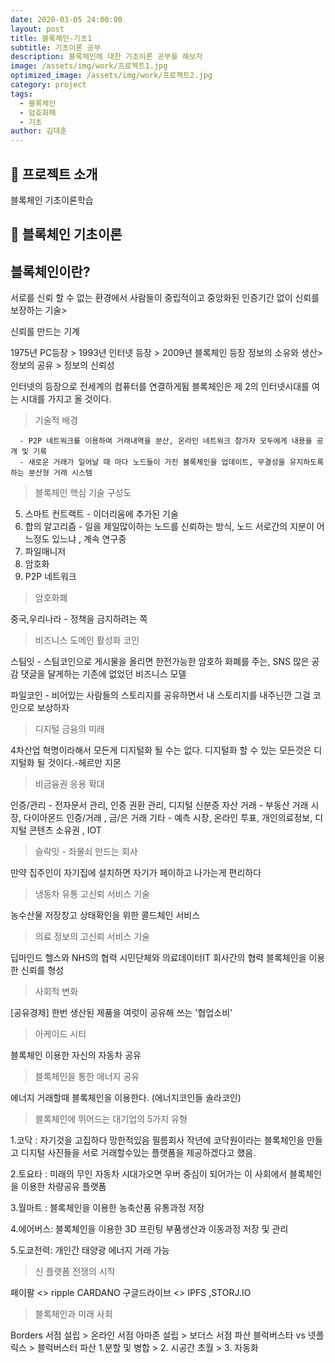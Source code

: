 ```yaml
---
date: 2020-03-05 24:00:00
layout: post
title: 블록체인-기초1
subtitle: 기초이론 공부
description: 블록체인에 대한 기초이론 공부를 해보자
image: /assets/img/work/프로젝트1.jpg
optimized_image: /assets/img/work/프로젝트2.jpg
category: project
tags:
  - 블록체인
  - 암호화폐
  - 기초
author: 김대훈
---
```


## 🎤 프로젝트 소개

블록체인 기초이론학습

## 🎤 블록체인 기초이론

## 블록체인이란?

서로를 신뢰 할 수 없는 환경에서 사람들이 중립적이고 중앙화된 인증기간 없이 신뢰를 보장하는 기술>

신뢰를 만드는 기계

1975년 PC등장 > 1993년 인터넷 등장 > 2009년 블록체인 등장
정보의 소유와 생산> 정보의 공유 > 정보의 신뢰성

인터넷의 등장으로 전세계의 컴퓨터를 연결하게됨
블록체인은 제 2의 인터넷시대를 여는 시대를 가지고 올 것이다.

> 기술적 배경

      - P2P 네트워크를 이용하여 거래내역을 분산, 온라인 네트워크 참가자 모두에게 내용을 공개 및 기록
      - 새로운 거래가 일어날 때 마다 노드들이 가진 블록체인을 업데이트, 무결성을 유지하도록 하는 분산형 거래 시스템

> 블록체인 핵심 기술 구성도

5. 스마트 컨트랙트 - 이더리움에 추가된 기술
6. 합의 알고리즘 - 일을 제일많이하는 노드를 신뢰하는 방식, 노드 서로간의 지분이 어느정도 있느냐 , 계속 연구중
7. 파일매니저
8. 암호화
9. P2P 네트워크

> 암호화폐

중국,우리나라 - 정책을 금지하려는 쪽

> 비즈니스 도메인 활성화 코인

스팀잇 - 스팀코인으로 게시물을 올리면 한전가능한 암호하 화폐를 주는, SNS 많은 공감 댓글을 달게하는
기존에 없었던 비즈니스 모델

파일코인 - 비어있는 사람들의 스토리지를 공유하면서 내 스토리지를 내주닌깐 그걸 코인으로 보상하자

> 디지털 금융의 미래

4차산업 혁명이라해서 모든게 디지털화 될 수는 없다. 디지털화 할 수 있는 모든것은 디지털화 될 것이다.-헤르만 지몬

> 비금융권 응용 확대

인증/관리 - 전자문서 관리, 인증 권환 관리, 디지털 신분증
자산 거래 - 부동산 거래 시장, 다이아몬드 인증/거래 , 금/은 거래
기타 - 예측 시장, 온라인 투표, 개인의료정보, 디지털 콘텐츠 소유권 , IOT

> 슬락잇 - 좌물쇠 만드는 회사

만약 집주인이 자기집에 설치하면 자기가 페이하고 나가는게 편리하다

> 냉동차 유통 고신뢰 서비스 기술

농수산물 저장창고 상태확인을 위한 콜드체인 서비스

> 의료 정보의 고신뢰 서비스 기술

딥마인드 헬스와 NHS의 협력
시민단체와 의료데이터IT 회사간의 협력 블록체인을 이용한 신뢰를 형성

> 사회적 변화

[공유경제] 한번 생산된 제품을 여럿이 공유해 쓰는 '협업소비'

> 아케이드 시티

블록체인 이용한 자신의 자동차 공유

> 블록체인을 통한 에너지 공유

에너지 거래할때 블록체인을 이용한다. (에너지코인들 솔라코인)

> 블록체인에 뛰어드는 대기업의 5가지 유형

1.코닥 : 자기것을 고집하다 망한적있음 필름회사
작년에 코닥원이라는 블록체인을 만들고 디지털 사진들을 서로 거래할수있는 플랫폼을 제공하겠다고 했음.

2.토요타 : 미래의 무인 자동차 시대가오면 우버 중심이 되어가는 이 사회에서 블록체인을 이용한 차량공유 플랫폼

3.월마트 : 블록체인을 이용한 농축산품 유통과정 저장

4.에어버스: 블록체인을 이용한 3D 프린팅 부품생산과 이동과정 저장 및 관리

5.도쿄전력: 개인간 태양광 에너지 거래 가능

> 신 플랫폼 전쟁의 시작

페이팔 <> ripple CARDANO
구글드라이브 <> IPFS ,STORJ.IO

> 블록체인과 미래 사회

Borders 서점 설립 > 온라인 서점 아마존 설립 > 보더스 서점 파산
블럭버스타 vs 넷플릭스 > 블럭버스터 파산 1.분할 및 병합 > 2. 시공간 초월 > 3. 자동화

